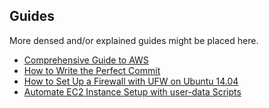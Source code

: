 ## Guides

More densed and/or explained guides might be placed here.

- [Comprehensive Guide to AWS](https://www.airpair.com/aws/posts/building-a-scalable-web-app-on-amazon-web-services-p1)
- [How to Write the Perfect Commit](https://github.com/blog/1943-how-to-write-the-perfect-pull-request)
- [How to Set Up a Firewall with UFW on Ubuntu 14.04](https://www.digitalocean.com/community/tutorials/how-to-set-up-a-firewall-with-ufw-on-ubuntu-14-04)
- [Automate EC2 Instance Setup with user-data Scripts](https://alestic.com/2009/06/ec2-user-data-scripts/)
